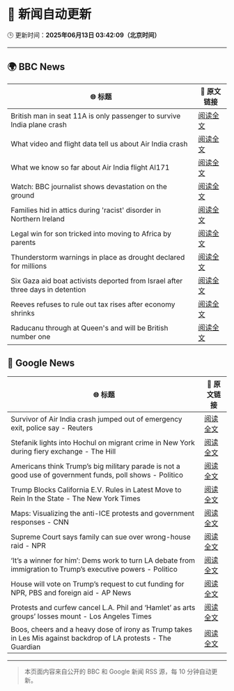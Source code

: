 # 🧠 新闻自动更新

🕒 更新时间：**2025年06月13日 03:42:09（北京时间）**

---

## 🌍 BBC News

| 🌐 标题 | 🔗 原文链接 |
|--------|-------------|
| British man in seat 11A is only passenger to survive India plane crash | [阅读全文](https://www.bbc.com/news/articles/ce3v6drp96zo) |
| What video and flight data tell us about Air India crash | [阅读全文](https://www.bbc.com/news/videos/c17rkyjv8g9o) |
| What we know so far about Air India flight AI171 | [阅读全文](https://www.bbc.com/news/articles/c5y5nq170z4o) |
| Watch: BBC journalist shows devastation on the ground | [阅读全文](https://www.bbc.com/news/videos/cglew301349o) |
| Families hid in attics during 'racist' disorder in Northern Ireland | [阅读全文](https://www.bbc.com/news/articles/c20xrq9vzz7o) |
| Legal win for son tricked into moving to Africa by parents | [阅读全文](https://www.bbc.com/news/articles/clyg0p88z83o) |
| Thunderstorm warnings in place as drought declared for millions | [阅读全文](https://www.bbc.com/news/articles/c14k6vp62zxo) |
| Six Gaza aid boat activists deported from Israel after three days in detention | [阅读全文](https://www.bbc.com/news/articles/cx273w1032yo) |
| Reeves refuses to rule out tax rises after economy shrinks | [阅读全文](https://www.bbc.com/news/articles/cy5e6ly9qq3o) |
| Raducanu through at Queen's and will be British number one | [阅读全文](https://www.bbc.com/sport/tennis/articles/c3v5qeq670ko) |

## 📰 Google News

| 🌐 标题 | 🔗 原文链接 |
|--------|-------------|
| Survivor of Air India crash jumped out of emergency exit, police say - Reuters | [阅读全文](https://news.google.com/rss/articles/CBMirgFBVV95cUxOQjRHTVhoeDlPM3Q2cTE4R25rSTltMGV2VDlWOUNpSEJkVUhDTTZPV1huNUp3anlWcXozYWFpNzNGU2h3T01mYVJzeEtjeUExZzZUdWNWZUotYWNmV0lxMGhEcHhGUjVMcG5YREN5ODJ5Yk8weENVTXVhdXJJRDR5ZW1BQnF0YmVjWDVkcTFEbVh1Umg3X0tnTy1ZS0FtLTYyZUhaQnl5RnFyVUxCSnc?oc=5) |
| Stefanik lights into Hochul on migrant crime in New York during fiery exchange - The Hill | [阅读全文](https://news.google.com/rss/articles/CBMijwFBVV95cUxPaENZWHhHTl80c3hlR3ZRY3BZSDF6bGpVbkVyVkMwYTNLMmd0djRnS3o3VU0tTkJocjJzcndvOWh5NVNHV1lacVJkelp0blpuUmtnLWMzbnVNbEstRi1CNjFYQm9nRHVwemY2WmpGdWRGVWJmeWNET3VldXhlNVFBTXFfSTJxNVB0b3NaNUFUSdIBlAFBVV95cUxNUjJVRVFuU3FfTElqLWhxbUF6Wk1pUGF5aGhoYk8xX2FnODFLYkx2N00wVnJ5RzIyZFlVd1dRamRyTF9VOTdZSVN3Ym5xZXh4eFFXb1hza2RFUnpZdWdzR2pWRkNtVnIwNW1jM1Nvc2FGSEU3Wm1GU3pWSGxOTVZWdDl0U240UUFQeUJ4ZHlpUm5LNHJf?oc=5) |
| Americans think Trump’s big military parade is not a good use of government funds, poll shows - Politico | [阅读全文](https://news.google.com/rss/articles/CBMiggFBVV95cUxNN0VfeUtlXzk0cTFCQnNXZkJCR3o2MDYzakZiRllyOV9FUm0tY3hHWEtIUFpoUnJYYkNNOE9fZ0psY3o1aTBfNlBjU0dYSWhiZndhM21iVWUwb0F1VlJpSXNQX3ZUWUc4ZERsYm1CdHVIQzBkNHR2Z09YM0xlbTl6Y0F3?oc=5) |
| Trump Blocks California E.V. Rules in Latest Move to Rein In the State - The New York Times | [阅读全文](https://news.google.com/rss/articles/CBMiiwFBVV95cUxOeDFCSnB4Uy1TaXA5aFVURUVGbHd0VjhkakRGcXFIclhXS2wxdUcxcFN0MmthM3hYV0Y5MENZMWh2TmswNnF6SzNoMm9VWV8xRXB3bnFFb2drZXlwRlBZTTRaV1R1blpGN09rU3c4eXVuRndTa2JyVzRZYVhDUTdLaElPTFdxVzQyRDhV?oc=5) |
| Maps: Visualizing the anti-ICE protests and government responses - CNN | [阅读全文](https://news.google.com/rss/articles/CBMiXkFVX3lxTE5iT0o1Q19pSldoTXJDZ0tzODh2Z2Jhd1ZXU3JNSlBTWEdUSkxYeERxeHBmWEUxOXE0TnotQTBEX1B1NTNtSjZweGI1V3hOSlRydTRBWjdkSjVpVFQwSFHSAWNBVV95cUxOemdqNkk2OWsyNzB0NkZsZGRORWNodXFuSVozRGNRdTJtWHVQTDM5Nm1JUmJ6d3A4RXNOMTUteFBsdEF1clp1OGRYb2dFdzVUWFlnV19fZGRlNnJqUVJUYXFiVU0?oc=5) |
| Supreme Court says family can sue over wrong-house raid - NPR | [阅读全文](https://news.google.com/rss/articles/CBMihgFBVV95cUxQZG1WbmxRTmdod25vb0J5bWdLb29OWVpZZ3ctQmgxUUx5T1Bfd2VEVjE0UnJMRjVReC1PdzEyeEpkNWZWeHFmMWlVaDNMcDU5RVN1Qk94Z090ZFIwN2RJTURMcHJUZ3lpU0FaZlYtaElTUFBsS2NrSUFEOHI2YkM5TkNvZ1RHZw?oc=5) |
| ‘It’s a winner for him’: Dems work to turn LA debate from immigration to Trump’s executive powers - Politico | [阅读全文](https://news.google.com/rss/articles/CBMilAFBVV95cUxQRW9kZHo4QUlNLUhTY0pQdHI1ek1nb09WNGJrRDVTR1RGTDBsNXJ5cU5RUFRhc3c0ZHRuZ21pcUJZNFlKUUNIYXZWN0g5QmdlVDVnNjNfcmRESzdhTkpRQ1FEWVZULUhqUVk3M0hWLVNSMjN4LXo1NU5INFFKWVYzQVdZQUNFUVZEZUN4NXVUaU1IQmtf?oc=5) |
| House will vote on Trump’s request to cut funding for NPR, PBS and foreign aid - AP News | [阅读全文](https://news.google.com/rss/articles/CBMioAFBVV95cUxOVV9IN19aMGl4THVhX2V0X0U5eEJIOTY2SUdWc2U0MXJ4cHBWNnRreUJQTEd2c3E5QkV1VmxSa1VNVUZwSGtFT0dfVzBJR2YyMzZrN0sydFpTc2ZXRGZUVW10R0dLaUdDdVRWSUJWbXU4NE9CSV90Umg0VlVBWlppdnRJZEpGZU0yNmZCYUJoNjlvNVZ0OXc0T0ViQ0hSenBV?oc=5) |
| Protests and curfew cancel L.A. Phil and ‘Hamlet’ as arts groups’ losses mount - Los Angeles Times | [阅读全文](https://news.google.com/rss/articles/CBMiywFBVV95cUxNdnJrd3RXSi01MkJZVkU5WnlWWE4zYWdqZEQzdGNtdEdjX3VpdDN5SncxTks2VEJ3aElhZkxMblpod0ktb1k1aFNrdi1zSHlOZ1FmQWRwVlJOaFktRzhqYlB5ZFZrVm10N09RRFZrZHRBeVJqR1NDMnBNM1lTQUNRekw5aTFHeDZFaElJa3c1S3dWUHBBclpoN2RGbVlBSHRGWEQzeW5NbjFrbUhDTGZ3SEF1VVp2V1Q2S2Z1bjRGdlFIYmEtbV84VkE3VQ?oc=5) |
| Boos, cheers and a heavy dose of irony as Trump takes in Les Mis against backdrop of LA protests - The Guardian | [阅读全文](https://news.google.com/rss/articles/CBMi2wFBVV95cUxOXzVLMG9WNHFzWFFxVlg0ZDV1b0hDSzlxOGpKVWhqb2ZaSVdRcFlzWHZqekF6Q3hKQ0RiaVJISENWREQzWHBkVnlKTXpWOXJMalRzSGhTWHREdHk1Z1dTcmk0cVhzdVhDR3BOMUdaRlR3Z2hvS2dlc2FLdHotMUszQU0yNmpLbHA2QkRrMVg2bmhGY3piaDVPdWJRdkplQ3FnUTBaYWk3cVZWMUE5OG1PSWVMVVZjVHlnXzVHWXhzNC1EeEJ2SENTSk5fMDFMMWdhaG9iZVVBTDFxdzg?oc=5) |

---
> 本页面内容来自公开的 BBC 和 Google 新闻 RSS 源，每 10 分钟自动更新。